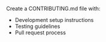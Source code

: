 Create a CONTRIBUTING.md file with:
   - Development setup instructions
   - Testing guidelines
   - Pull request process